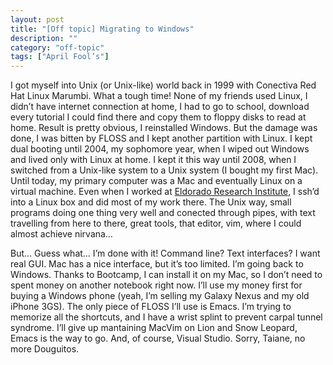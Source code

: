 ```yaml
---
layout: post
title: "[Off topic] Migrating to Windows"
description: ""
category: "off-topic"
tags: ["April Fool’s"]
---
```


I got myself into Unix (or Unix-like) world back in 1999 with Conectiva Red Hat
Linux Marumbi. What a tough time! None of my friends used Linux, I didn’t have
internet connection at home, I had to go to school, download every tutorial
I could find there and copy them to floppy disks to read at home. Result is
pretty obvious, I reinstalled Windows. But the damage was done, I was bitten by
FLOSS and I kept another partition with Linux. I kept dual booting until 2004,
my sophomore year, when I wiped out Windows and lived only with Linux at home.
I kept it this way until 2008, when I switched from a Unix-like system to
a Unix system (I bought my first Mac). Until today, my primary computer was
a Mac and eventually Linux on a virtual machine. Even when I worked at
[Eldorado Research Institute](http://www.eldorado.org.br/), I ssh’d into
a Linux box and did most of my work there. The Unix way, small programs doing
one thing very well and conected through pipes, with text travelling from here
to there, great tools, that editor, vim, where I could almost achieve nirvana…

But… Guess what… I’m done with it! Command line? Text interfaces? I want real
GUI. Mac has a nice interface, but it’s too limited. I’m going back to Windows.
Thanks to Bootcamp, I can install it on my Mac, so I don’t need to spent money
on another notebook right now. I’ll use my money first for buying a Windows
phone (yeah, I’m selling my Galaxy Nexus and my old iPhone 3GS). The only piece
of FLOSS I’ll use is Emacs. I’m trying to memorize all the shortcuts, and
I have a wrist splint to prevent carpal tunnel syndrome. I’ll give up
mantaining MacVim on Lion and Snow Leopard, Emacs is the way to go. And, of
course, Visual Studio. Sorry, Taiane, no more Douguitos.
